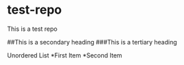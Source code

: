 test-repo
=========

This is a test repo

##This is a secondary heading
###This is a tertiary heading

Unordered List
*First Item
*Second Item

